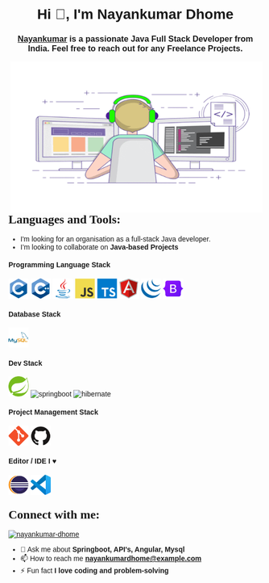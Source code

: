 <!-- Header Section -->
<h1 align="center"><font face="Arial">Hi 👋, I'm Nayankumar Dhome</h1>
<h3 align="center"><font face="Arial"><a href="https://www.linkedin.com/in/nayankumar-dhome/" target="_blank" rel="noreferrer">Nayankumar</a> is a passionate Java Full Stack Developer from India. Feel free to reach out for any Freelance Projects.</font></h3>
  
<!-- GIF -->
<img align="right" height="300" width="500" src="https://raw.githubusercontent.com/mikonoid/mikonoid/main/images/gifs/coder3.gif" />

<!-- Languages and Tools Section -->
<h3 align="left"><font size="+2" face="Verdana">Languages and Tools:</font></h3>

- I'm looking for an organisation as a full-stack Java developer.
- I’m looking to collaborate on **Java-based Projects**

#### Programming Language Stack
<p align="left">
  <img src="https://raw.githubusercontent.com/devicons/devicon/master/icons/c/c-original.svg" alt="c" title="c" width="40" height="40"/>
  <img src="https://raw.githubusercontent.com/devicons/devicon/master/icons/cplusplus/cplusplus-original.svg" alt="cplusplus" title="cplusplus" width="40" height="40"/>
  <img src="https://raw.githubusercontent.com/devicons/devicon/master/icons/java/java-original.svg" alt="java" title="java" width="40" height="40"/>
  <img src="https://raw.githubusercontent.com/devicons/devicon/master/icons/javascript/javascript-original.svg" alt="javascript" title="javascript" width="40" height="40"/>
  <img src="https://raw.githubusercontent.com/devicons/devicon/master/icons/typescript/typescript-original.svg" alt="typescript" title="typescript" width="40" height="40"/>
  <img src="https://raw.githubusercontent.com/devicons/devicon/master/icons/angularjs/angularjs-original.svg" alt="angular" title="angular" width="40" height="40"/>
  <img src="https://raw.githubusercontent.com/devicons/devicon/master/icons/jquery/jquery-original.svg" alt="jquery" title="jquery" width="40" height="40"/>
  <img src="https://raw.githubusercontent.com/devicons/devicon/master/icons/bootstrap/bootstrap-original.svg" alt="bootstrap" title="bootstrap" width="40" height="40"/>
</p>

#### Database Stack
<p align="left">
  <img src="https://raw.githubusercontent.com/devicons/devicon/master/icons/mysql/mysql-original-wordmark.svg" alt="mysql" title="mysql" width="40" height="40"/>
</p>

#### Dev Stack
<p align="left">
  <img src="https://raw.githubusercontent.com/devicons/devicon/master/icons/spring/spring-original.svg" alt="spring" title="spring" width="40" height="40"/>
  <img src="[https://raw.githubusercontent.com/devicons/devicon/master/icons/spring/spring-original.svg](https://www.google.com/url?sa=i&url=https%3A%2F%2Ftwitter.com%2Fspringboot&psig=AOvVaw1jplzmCGkM1u4UvRRbKqL1&ust=1729662617256000&source=images&cd=vfe&opi=89978449&ved=0CBQQjRxqFwoTCOjV57-loYkDFQAAAAAdAAAAABAE)" alt="springboot" title="springboot" width="40" height="40"/>
  <img src="https://www.vectorlogo.zone/logos/hibernate/hibernate-icon.svg" alt="hibernate" title="hibernate" width="40" height="40"/>
</p>

#### Project Management Stack
<p align="left">
  <img src="https://raw.githubusercontent.com/devicons/devicon/master/icons/git/git-original.svg" alt="git" title="git" width="40" height="40"/>
  <img src="https://raw.githubusercontent.com/devicons/devicon/master/icons/github/github-original.svg" alt="github" title="github" width="40" height="40"/>
</p>

#### Editor / IDE I ♥
<p align="left">
   <img src="https://raw.githubusercontent.com/devicons/devicon/master/icons/eclipse/eclipse-original.svg" alt="eclipse" title="eclipse" width="40" height="40"/>
  <img src="https://raw.githubusercontent.com/devicons/devicon/master/icons/vscode/vscode-original.svg" alt="vscode" title="vscode" width="40" height="40"/>
</p>

<!-- Contact Section -->
<h3 align="left"><font size="+2" face="Verdana">Connect with me:</font></h3>
<p align="left">
  <a href="https://www.linkedin.com/in/nayankumar-dhome/" target="blank"><img align="center" src="https://raw.githubusercontent.com/rahuldkjain/github-profile-readme-generator/master/src/images/icons/Social/linked-in-alt.svg" alt="nayankumar-dhome" height="30" width="40" /></a>
</p>

- 💬 Ask me about **Springboot, API's, Angular, Mysql**
- 📫 How to reach me **[nayankumardhome@example.com](mailto:nayankumardhome@example.com)**
- ⚡ Fun fact **I love coding and problem-solving**
